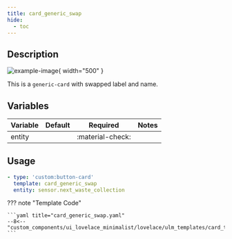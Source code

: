 ```yaml
---
title: card_generic_swap
hide:
  - toc
---
```

<!-- markdownlint-disable MD046 -->

## Description

![example-image](../../assets/img/ulm_cards/card_generic_swap.png){ width="500" }

This is a `generic-card` with swapped label and name.

## Variables

| Variable | Default | Required         | Notes             |
|----------|---------|------------------|-------------------|
| entity     |         | :material-check: |                   |

## Usage

```yaml
- type: 'custom:button-card'
  template: card_generic_swap
  entity: sensor.next_waste_collection
```

??? note "Template Code"

    ```yaml title="card_generic_swap.yaml"
    --8<-- "custom_components/ui_lovelace_minimalist/lovelace/ulm_templates/card_templates/cards/card_generic_swap.yaml"
    ```
